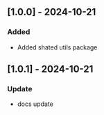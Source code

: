 ## [1.0.0] - 2024-10-21

### Added
- Added shated utils package

## [1.0.1] - 2024-10-21

### Update
- docs update